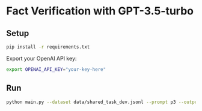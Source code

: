 # Fact Verification with GPT-3.5-turbo

## Setup

```bash
pip install -r requirements.txt
```

Export your OpenAI API key:

```bash
export OPENAI_API_KEY="your-key-here"
```

## Run

```bash
python main.py --dataset data/shared_task_dev.jsonl --prompt p3 --output results.json --setting 3-way